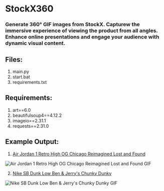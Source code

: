 # StockX360

### Generate 360° GIF images from StockX. Capturew the immersive experience of viewing the product from all angles. Enhance online presentations and engage your audience with dynamic visual content.

## Files:
1. main.py
2. start.bat
3. requirements.txt

## Requirements:
1. art==6.0
2. beautifulsoup4==4.12.2
3. imageio==2.31.1
4. requests==2.31.0

## Example Output:
1. [Air Jordan 1 Retro High OG Chicago Reimagined Lost and Found](https://stockx.com/air-jordan-1-retro-high-og-chicago-reimagined-lost-and-found)

![Air Jordan 1 Retro High OG Chicago Reimagined Lost and Found GIF](examples/air-jordan-1-retro-high-og-chicago-reimagined-lost-and-found.gif)

2. [Nike SB Dunk Low Ben & Jerry's Chunky Dunky](https://stockx.com/nike-sb-dunk-low-ben-jerrys-chunky-dunky)

![Nike SB Dunk Low Ben & Jerry's Chunky Dunky GIF](examples/nike-sb-dunk-low-ben-jerrys-chunky-dunky.gif)
